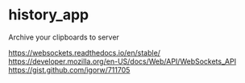 # history_app
Archive your clipboards to server

https://websockets.readthedocs.io/en/stable/
https://developer.mozilla.org/en-US/docs/Web/API/WebSockets_API
https://gist.github.com/igorw/711705
